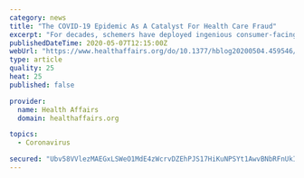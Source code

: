 ```yaml
---
category: news
title: "The COVID-19 Epidemic As A Catalyst For Health Care Fraud"
excerpt: "For decades, schemers have deployed ingenious consumer-facing scams and payer-facing fraud schemes that bleed the US health care system. Health care fraud in the US approaches $300 billion annually (of which the Department of Justice recovered $2."
publishedDateTime: 2020-05-07T12:15:00Z
webUrl: "https://www.healthaffairs.org/do/10.1377/hblog20200504.459546/full/"
type: article
quality: 25
heat: 25
published: false

provider:
  name: Health Affairs
  domain: healthaffairs.org

topics:
  - Coronavirus

secured: "Ubv58VVlezMAEGxLSWeO1MdE4zWcrvDZEhPJS17HiKuNPSYt1AwvBNbRFnUkIJXfYbTmMF39bQRl76GR1jYVaEJSMux52oImAjFxJgFgEYeCIiGDDpriDFLgGZ+x9TC1I9ilDXyE8Ktrx7JET9mpQtOfw4Xv8kCYcYj7CNzPN2HAhaStNLEevNfegsuch+yQQii0/JiS+tjIMpAuq8UQi4yyYegqqbTBapmYL2reOH4auRy/y39jo5vg6jSP2rhZmBgv2GONThdrYYlNKsZ8NkMIguSktQY8pWsQc/0ugibkNRPNvVuX/ndFge4HkuOg7/R2E63XxTQn/w3aF9DnwUZg7Zhk/7+vPg7Bheowkw7HBDj70H+0DlFONO2mBy23GHSIn+sMZgIaT9/+eoJdQO34kNGb4E838VHAo5Jo7+YwWQWxdBxbGw8hL4DCNdxmKr7jpyjIhJiLvQ53a7MJ+bsfrXTdKoXX29Q30OmJAAY=;8Yg9J7CvsRS/1PPy2U2zBw=="
---
```



